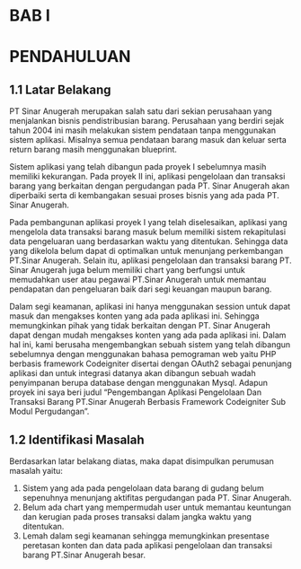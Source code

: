 # BAB I

# PENDAHULUAN

## 1.1	Latar Belakang

PT Sinar Anugerah merupakan salah satu dari sekian perusahaan yang menjalankan bisnis pendistribusian barang. Perusahaan yang berdiri sejak tahun 2004 ini masih melakukan sistem pendataan tanpa menggunakan sistem aplikasi. Misalnya semua pendataan barang masuk dan keluar serta return barang masih menggunakan blueprint.<br>

Sistem aplikasi yang telah dibangun pada proyek I sebelumnya masih memiliki kekurangan. Pada proyek II ini, aplikasi pengelolaan dan transaksi barang yang berkaitan dengan pergudangan pada PT. Sinar Anugerah akan diperbaiki serta di kembangakan sesuai proses bisnis yang ada pada PT. Sinar Anugerah.<br>

Pada pembangunan aplikasi proyek I yang telah diselesaikan, aplikasi yang mengelola data transaksi barang masuk belum memiliki sistem rekapitulasi data pengeluaran uang berdasarkan waktu yang ditentukan. Sehingga data yang dikelola belum dapat di optimalkan untuk menunjang perkembangan PT.Sinar Anugerah. Selain itu, aplikasi pengelolaan dan transaksi barang PT. Sinar Anugerah juga belum memiliki chart yang berfungsi untuk memudahkan user atau pegawai PT.Sinar Anugerah untuk memantau pendapatan dan pengeluaran baik dari segi keuangan maupun barang.<br>

Dalam segi keamanan, aplikasi ini hanya menggunakan session untuk dapat masuk dan mengakses konten yang ada pada aplikasi ini. Sehingga memungkinkan pihak yang tidak berkaitan dengan PT. Sinar Anugerah dapat dengan mudah mengakses konten yang ada pada aplikasi ini. 
Dalam hal ini, kami berusaha mengembangkan sebuah sistem yang telah dibangun sebelumnya dengan menggunakan bahasa pemograman web yaitu PHP berbasis framework Codeigniter disertai dengan OAuth2 sebagai penunjang aplikasi dan untuk integrasi datanya akan dibangun sebuah wadah penyimpanan berupa database dengan menggunakan Mysql. Adapun proyek ini saya beri judul “Pengembangan Aplikasi Pengelolaan Dan Transaksi Barang PT.Sinar Anugerah Berbasis Framework Codeigniter Sub Modul Pergudangan”.<br>

## 1.2	Identifikasi Masalah

Berdasarkan latar belakang diatas, maka dapat disimpulkan perumusan masalah yaitu: <br>
1.	Sistem yang ada pada pengelolaan data barang di gudang belum sepenuhnya menunjang aktifitas pergudangan pada PT. Sinar Anugerah.<br>
2.	Belum ada chart yang mempermudah user untuk memantau keuntungan dan kerugian pada proses transaksi dalam jangka waktu yang ditentukan.<br>
3.	Lemah dalam segi keamanan sehingga memungkinkan presentase peretasan konten dan data pada aplikasi pengelolaan dan transaksi barang PT.Sinar Anugerah besar.<br>

